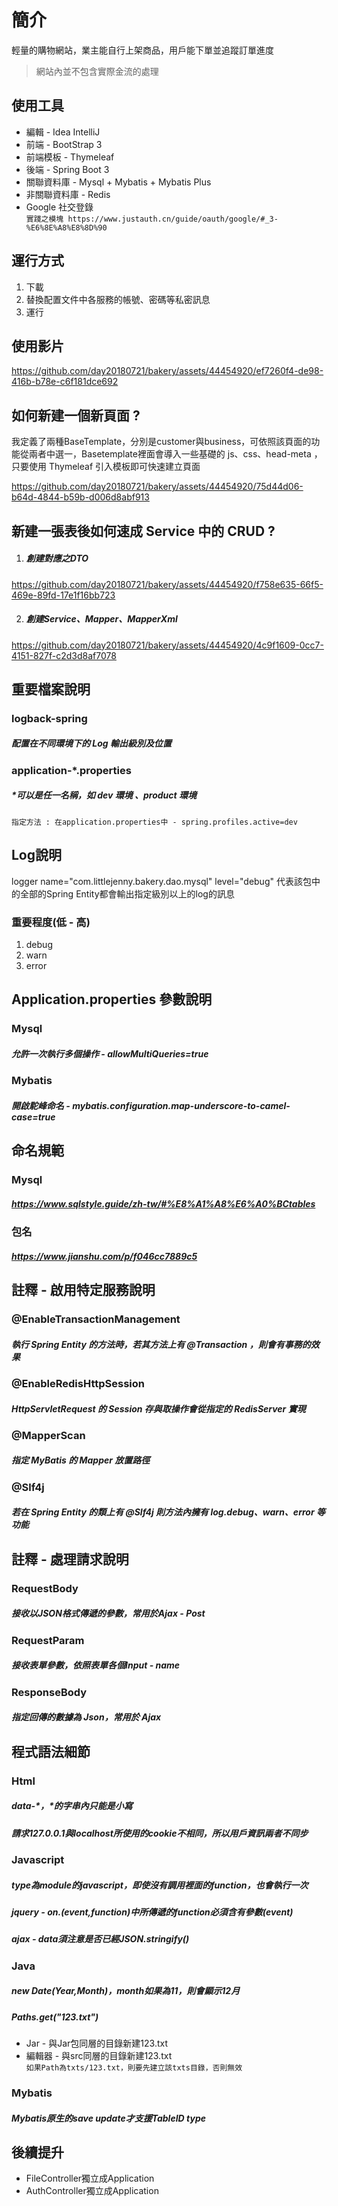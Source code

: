 # 簡介

輕量的購物網站，業主能自行上架商品，用戶能下單並追蹤訂單進度
> 網站內並不包含實際金流的處理

## 使用工具

* 編輯 - Idea IntelliJ
* 前端 - BootStrap 3
* 前端模板 - Thymeleaf
* 後端 - Spring Boot 3
* 關聯資料庫 - Mysql + Mybatis + Mybatis Plus
* 非關聯資料庫 - Redis
* Google 社交登錄  
  `實踐之模塊 https://www.justauth.cn/guide/oauth/google/#_3-%E6%8E%A8%E8%8D%90`

## 運行方式

1. 下載
2. 替換配置文件中各服務的帳號、密碼等私密訊息
3. 運行

## 使用影片

https://github.com/day20180721/bakery/assets/44454920/ef7260f4-de98-416b-b78e-c6f181dce692

## 如何新建一個新頁面 ?

我定義了兩種BaseTemplate，分別是customer與business，可依照該頁面的功能從兩者中選一，Basetemplate裡面會導入一些基礎的 js、css、head-meta ，只要使用 Thymeleaf 引入模板即可快速建立頁面

https://github.com/day20180721/bakery/assets/44454920/75d44d06-b64d-4844-b59b-d006d8abf913

## 新建一張表後如何速成 Service 中的 CRUD ?
1. ##### 創建對應之DTO
 
https://github.com/day20180721/bakery/assets/44454920/f758e635-66f5-469e-89fd-17e1f16bb723

2. ##### 創建Service、Mapper、MapperXml

https://github.com/day20180721/bakery/assets/44454920/4c9f1609-0cc7-4151-827f-c2d3d8af7078

## 重要檔案說明

### logback-spring

##### 配置在不同環境下的 Log 輸出級別及位置

### application-*.properties

##### *可以是任一名稱，如 dev 環境 、product 環境

`指定方法 : 在application.properties中 - spring.profiles.active=dev`

## Log說明

logger name="com.littlejenny.bakery.dao.mysql" level="debug"
代表該包中的全部的Spring Entity都會輸出指定級別以上的log的訊息

### 重要程度(低 - 高)

1. debug
2. warn
3. error

## Application.properties 參數說明

### Mysql

##### 允許一次執行多個操作 - allowMultiQueries=true

### Mybatis

##### 開啟駝峰命名 - mybatis.configuration.map-underscore-to-camel-case=true

## 命名規範

### Mysql

##### https://www.sqlstyle.guide/zh-tw/#%E8%A1%A8%E6%A0%BCtables

### 包名

##### https://www.jianshu.com/p/f046cc7889c5

## 註釋 - 啟用特定服務說明

### @EnableTransactionManagement

##### 執行 Spring Entity 的方法時，若其方法上有 @Transaction ，則會有事務的效果

### @EnableRedisHttpSession

##### HttpServletRequest 的 Session 存與取操作會從指定的 RedisServer 實現

### @MapperScan

##### 指定 MyBatis 的 Mapper 放置路徑

### @Slf4j

##### 若在 Spring Entity 的類上有 @Slf4j 則方法內擁有 log.debug、warn、error 等功能

## 註釋 - 處理請求說明

### RequestBody

##### 接收以JSON格式傳遞的參數，常用於Ajax - Post

### RequestParam

##### 接收表單參數，依照表單各個Input - name

### ResponseBody

##### 指定回傳的數據為 Json，常用於 Ajax

## 程式語法細節

### Html

##### data-*，*的字串內只能是小寫

##### 請求127.0.0.1與localhost所使用的cookie不相同，所以用戶資訊兩者不同步

### Javascript

##### type為module的javascript，即使沒有調用裡面的function，也會執行一次

##### jquery - on.(event,function)中所傳遞的function必須含有參數(event)

##### ajax - data須注意是否已經JSON.stringify()

### Java

##### new Date(Year,Month)，month如果為11，則會顯示12月

##### Paths.get("123.txt")

* Jar - 與Jar包同層的目錄新建123.txt
* 編輯器 - 與src同層的目錄新建123.txt  
  `如果Path為txts/123.txt，則要先建立該txts目錄，否則無效`

### Mybatis

##### Mybatis原生的save update才支援TableID type

## 後續提升
* FileController獨立成Application
* AuthController獨立成Application







